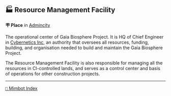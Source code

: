## 🏭 Resource Management Facility

**🪧 Place** in [Admincity](<https://zeithalt.github.io/r/admincity.html>)

The operational center of Gaia Biosphere Project. It is HQ of Chief Engineer in [Cybernetics Inc](<https://zeithalt.github.io/r/cybernetics_inc.html>), an authority that oversees all resources, funding, building, and organisation needed to build and maintain the Gaia Biosphere Project.

The Resource Management Facility is also responsible for managing all the resources in CI-controlled lands, and serves as a control center and basis of operations for other construction projects.


-----
[`📑` Mimbot Index](<https://zeithalt.github.io/r/#7a61>)
<!---
keywords: ci, admincity, gaia, biosphere 
aliases: 
-->